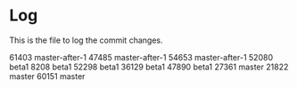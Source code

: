 # Log

This is the file to log the commit changes.

61403 master-after-1
47485 master-after-1
54653 master-after-1
52080 beta1
8208 beta1
52298 beta1
36129 beta1
47890 beta1
27361 master
21822 master
60151 master
